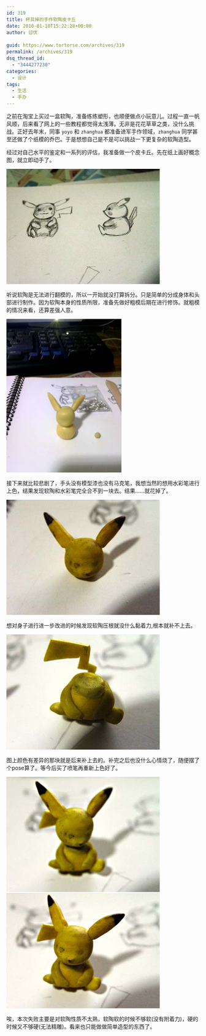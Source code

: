 ```yaml
---
id: 319
title: 杯具掉的手作软陶皮卡丘
date: 2010-01-10T15:22:28+00:00
author: 愆伏

guid: https://www.tortorse.com/archives/319
permalink: /archives/319
dsq_thread_id:
  - "3444277230"
categories:
  - 设计
tags:
  - 生活
  - 手办
---
```

之前在淘宝上买过一盒软陶，准备练练塑形，也顺便做点小玩意儿。过程一直一帆风顺，后来看了网上的一些教程都觉得太浅薄。无非是花花草草之类，没什么挑战。正好去年末，同事 `yoyo` 和 `zhanghua` 都准备进军手作领域，`zhanghua` 同学甚至还做了个纸模的乔巴。于是想想自己是不是可以挑战一下更复杂的软陶造型。

经过对自己水平的鉴定和一系列的评估，我准备做一个皮卡丘。先在纸上画好概念图，就立即动手了。

![sketch](/wp-content/uploads/2010/01/1.jpg)

听说软陶是无法进行翻模的，所以一开始就没打算拆分。只是简单的分成身体和头部进行制作。因为软陶本身的性质所限，准备先做好粗模后期在进行修饰。就粗模的情况来看，还算差强人意。

![prototype](/wp-content/uploads/2010/01/6.jpg)

接下来就比较悲剧了，手头没有模型漆也没有马克笔，我想当然的想用水彩笔进行上色，结果发现软陶和水彩笔完全合不到一块去。结果……就花掉了。

![color](/wp-content/uploads/2010/01/2.jpg)

想对身子进行进一步改进的时候发现软陶压根就没什么黏着力,根本就补不上去。

![body](/wp-content/uploads/2010/01/3.jpg)

图上颜色有差异的那块就是后来补上去的。补完之后也没什么心情烧了，随便摆了个pose算了。等今后买了喷笔再重新上色好了。

![ugly](/wp-content/uploads/2010/01/4.jpg)
![ugly](/wp-content/uploads/2010/01/5.jpg)

唉，本次失败主要是对软陶性质不太熟，软陶软的时候不够软(没有附着力)，硬的时候又不够硬(无法精雕)。看来也只能做做简单造型的东西了。